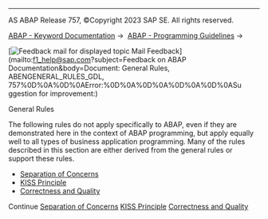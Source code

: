   

* * *

AS ABAP Release 757, ©Copyright 2023 SAP SE. All rights reserved.

[ABAP - Keyword Documentation](https://help.sap.com/doc/abapdocu_757_index_htm/7.57/en-US/abenabap.htm) →  [ABAP - Programming Guidelines](https://help.sap.com/doc/abapdocu_757_index_htm/7.57/en-US/abenabap_pgl.htm) → 

 [![](Mail.gif?object=Mail.gif&sap-language=EN "Feedback mail for displayed topic") Mail Feedback](mailto:f1_help@sap.com?subject=Feedback on ABAP Documentation&body=Document: General Rules, ABENGENERAL_RULES_GDL, 757%0D%0A%0D%0AError:%0D%0A%0D%0A%0D%0A%0D%0ASu
ggestion for improvement:)

General Rules

The following rules do not apply specifically to ABAP, even if they are demonstrated here in the context of ABAP programming, but apply equally well to all types of business application programming. Many of the rules described in this section are either derived from the general rules or support these rules.

-   [Separation of Concerns](https://help.sap.com/doc/abapdocu_757_index_htm/7.57/en-US/abenseperation_concerns_guidl.htm "Guideline")
-   [KISS Principle](https://help.sap.com/doc/abapdocu_757_index_htm/7.57/en-US/abenkiss_principle_guidl.htm "Guideline")
-   [Correctness and Quality](https://help.sap.com/doc/abapdocu_757_index_htm/7.57/en-US/abencorrectness_quality_guidl.htm "Guideline")

Continue
[Separation of Concerns](https://help.sap.com/doc/abapdocu_757_index_htm/7.57/en-US/abenseperation_concerns_guidl.htm)
[KISS Principle](https://help.sap.com/doc/abapdocu_757_index_htm/7.57/en-US/abenkiss_principle_guidl.htm)
[Correctness and Quality](https://help.sap.com/doc/abapdocu_757_index_htm/7.57/en-US/abencorrectness_quality_guidl.htm)